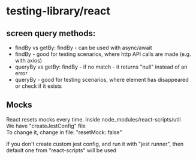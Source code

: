 # testing-library/react

## screen query methods:

- findBy vs getBy: findBy - can be used with async/await
- findBy - good for testing scenarios, where http API calls are made (e.g. with axios)
- queryBy vs getBy: findBy - if no match - it returns "null" instead of an error
- queryBy - good for testing scenarios, where element has disappeared or check if it exists


## Mocks
React resets mocks every time. Inside node_modules/react-scripts/util  
We have "createJestConfig" file  
To change it, change in file: "resetMock: false"

If you don't create custom jest config, and run it with "jest runner",
then default one from "react-scripts" will be used

